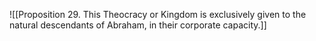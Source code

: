 ![[Proposition 29. This Theocracy or Kingdom is exclusively given to the natural descendants of Abraham, in their corporate capacity.]]